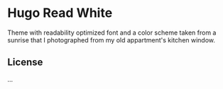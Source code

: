 # Hugo Read White

Theme with readability optimized font and a color scheme taken from a sunrise that I photographed from my old appartment's kitchen window.

## License

...